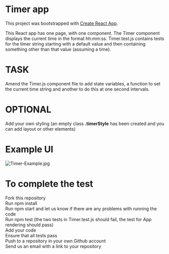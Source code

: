# Timer app

This project was bootstrapped with [Create React App](https://github.com/facebook/create-react-app).

This React app has one page, with one component.  The Timer component displays the current time in the format hh:mm:ss.  Timer.test.js contains tests for the timer string starting with a default value and then containing something other than that value (assuming a time).

# TASK
Amend the Timer.js component file to add state variables, a function to set the current time string and another to do this at one second intervals.

# OPTIONAL
Add your own styling (an empty class **.timerStyle** has been created and you can add layout or other elements)

# Example UI
![Timer-Example.jpg](https://github.com/futureCodersSE/Timer-Test/blob/main/timer/Timer-Example.jpg)

# To complete the test
Fork this repository  
Run npm install  
Run npm start and let us know if there are any problems with running the code  
Run npm test (the two tests in Timer.test.js should fail, the test for App rendering should pass)  
Add your code  
Ensure that all tests pass  
Push to a repository in your own Github account  
Send us an email with a link to your repository  

